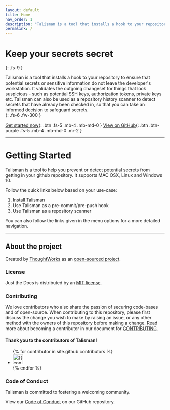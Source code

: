 ```yaml
---
layout: default
title: Home
nav_order: 1
description: "Talisman is a tool that installs a hook to your repository to ensure that potential secrets or sensitive information do not leave the developer's workstation. It validates the outgoing changeset for things that look suspicious - such as potential SSH keys, authorization tokens, private keys etc."
permalink: /
---
```


# Keep your secrets secret
{: .fs-9 }

Talisman is a tool that installs a hook to your repository to ensure that potential secrets or sensitive information do not leave the developer's workstation.
It validates the outgoing changeset for things that look suspicious - such as potential SSH keys, authorization tokens, private keys etc.
Talisman can also be used as a repository history scanner to detect secrets that have already been checked in, so that you can take an informed decision to safeguard secrets.  
{: .fs-6 .fw-300 }

[Get started now](#getting-started){: .btn .fs-5 .mb-4 .mb-md-0 } [View on GitHub](https://github.com/thoughtworks/talisman){: .btn .btn-purple .fs-5 .mb-4 .mb-md-0 .mr-2 }

---

# Getting Started

Talisman is a tool to help you prevent or detect potential secrets from getting in your github repository.
It supports MAC OSX, Linux and Windows 10.

Follow the quick links below based on your use-case:
1. [Install Talisman](#installation)
2. Use Talisman as a pre-commit/pre-push hook 
3. Use Talisman as a repository scanner

You can also follow the links given in the menu options for a more detailed navigation.

---

## About the project

Created by [ThoughtWorks](https://www.thoughtworks.com) as an [open-sourced project](https://github.com/thoughtworks).

### License

Just the Docs is distributed by an [MIT license](https://github.com/thoughtworks/talisman/blob/master/LICENSE).

### Contributing

We love contributors who also share the passion of securing code-bases and of open-source. When contributing to this repository, please first discuss the change you wish to make by raising an issue, or any other method with the owners of this repository before making a change. Read more about becoming a contributor in our document for [CONTRIBUTING](https://github.com/thoughtworks/talisman/blob/master/contributing.md).

#### Thank you to the contributors of Talisman!

<ul class="list-style-none">
{% for contributor in site.github.contributors %}
  <li class="d-inline-block mr-1">
     <a href="{{ contributor.html_url }}"><img src="{{ contributor.avatar_url }}" width="32" height="32" alt="{{ contributor.login }}"/></a>
  </li>
{% endfor %}
</ul>

### Code of Conduct

Talisman is committed to fostering a welcoming community.

View our [Code of Conduct](https://github.com/thoughtworks/talisman/blob/master/CODE_OF_CONDUCT.md) on our GitHub repository.
